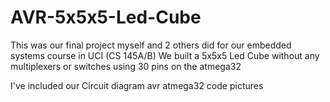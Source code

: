 AVR-5x5x5-Led-Cube
==================

This was our final project myself and 2 others did for our embedded systems course in UCI (CS 145A/B)
We built a 5x5x5 Led Cube without any multiplexers or switches using 30 pins on the atmega32

I've included our 
Circuit diagram
avr atmega32 code
pictures
